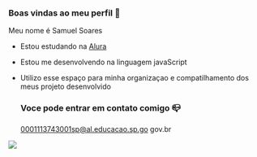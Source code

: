  ### Boas vindas ao meu perfil 💙

Meu nome é Samuel Soares

- Estou estudando na [Alura](https://WWW.alura.com.br)
- Estou me desenvolvendo na linguagem javaScript
- Utilizo esse espaço para minha organizaçao e compatilhamento dos meus projeto desenvolvido

  ### Voce pode entrar em contato comigo 📪

  0001113743001sp@al.educacao.sp.go gov.br

![](https://media1.tenor.com/m/opEBWw0uddoAAAAC/umm.gif)

  
